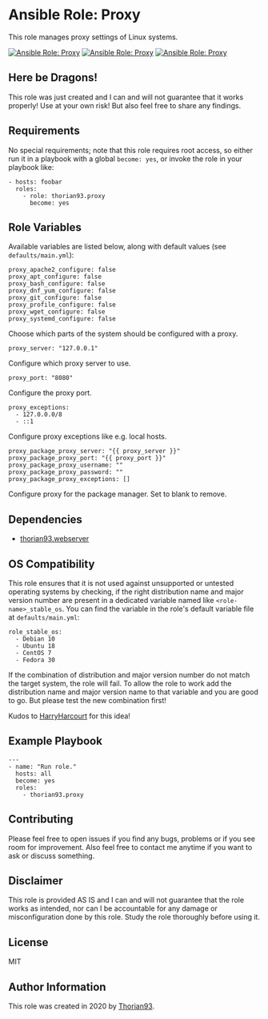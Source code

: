 # Ansible Role: Proxy

This role manages proxy settings of Linux systems.

[![Ansible Role: Proxy](https://img.shields.io/ansible/role/55132?style=flat-square)](https://galaxy.ansible.com/thorian93/proxy)
[![Ansible Role: Proxy](https://img.shields.io/ansible/quality/55132?style=flat-square)](https://galaxy.ansible.com/thorian93/proxy)
[![Ansible Role: Proxy](https://img.shields.io/ansible/role/d/55132?style=flat-square)](https://galaxy.ansible.com/thorian93/proxy)

## Here be Dragons!

This role was just created and I can and will not guarantee that it works properly! Use at your own risk! But also feel free to share any findings.

## Requirements

No special requirements; note that this role requires root access, so either run it in a playbook with a global `become: yes`, or invoke the role in your playbook like:

    - hosts: foobar
      roles:
        - role: thorian93.proxy
          become: yes

## Role Variables

Available variables are listed below, along with default values (see `defaults/main.yml`):

    proxy_apache2_configure: false
    proxy_apt_configure: false
    proxy_bash_configure: false
    proxy_dnf_yum_configure: false
    proxy_git_configure: false
    proxy_profile_configure: false
    proxy_wget_configure: false
    proxy_systemd_configure: false

Choose which parts of the system should be configured with a proxy.

    proxy_server: "127.0.0.1"

Configure which proxy server to use.

    proxy_port: "8080"

Configure the proxy port.

    proxy_exceptions:
      - 127.0.0.0/8
      - ::1

Configure proxy exceptions like e.g. local hosts.

    proxy_package_proxy_server: "{{ proxy_server }}"
    proxy_package_proxy_port: "{{ proxy_port }}"
    proxy_package_proxy_username: ""
    proxy_package_proxy_password: ""
    proxy_package_proxy_exceptions: []

Configure proxy for the package manager. Set to blank to remove.

## Dependencies

  - [thorian93.webserver](https://galaxy.ansible.com/thorian93/webserver)

## OS Compatibility

This role ensures that it is not used against unsupported or untested operating systems by checking, if the right distribution name and major version number are present in a dedicated variable named like `<role-name>_stable_os`. You can find the variable in the role's default variable file at `defaults/main.yml`:

    role_stable_os:
      - Debian 10
      - Ubuntu 18
      - CentOS 7
      - Fedora 30

If the combination of distribution and major version number do not match the target system, the role will fail. To allow the role to work add the distribution name and major version name to that variable and you are good to go. But please test the new combination first!

Kudos to [HarryHarcourt](https://github.com/HarryHarcourt) for this idea!

## Example Playbook

    ---
    - name: "Run role."
      hosts: all
      become: yes
      roles:
        - thorian93.proxy

## Contributing

Please feel free to open issues if you find any bugs, problems or if you see room for improvement. Also feel free to contact me anytime if you want to ask or discuss something.

## Disclaimer

This role is provided AS IS and I can and will not guarantee that the role works as intended, nor can I be accountable for any damage or misconfiguration done by this role. Study the role thoroughly before using it.

## License

MIT

## Author Information

This role was created in 2020 by [Thorian93](http://thorian93.de/).
